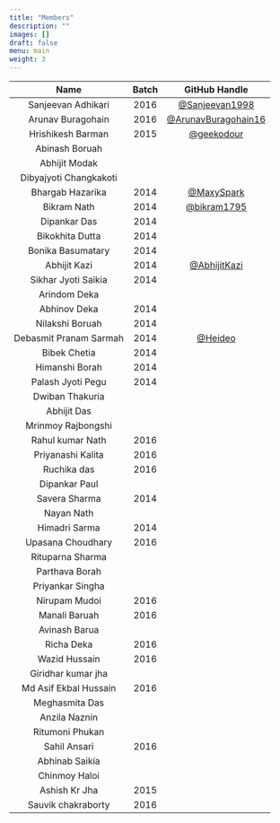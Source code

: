 ```yaml
---
title: "Members"
description: ""
images: []
draft: false
menu: main
weight: 3
---
```

<link rel="stylesheet" type="text/css" media="all" href="table.css" />



|<center>Name</center>|<center>Batch</center>|<center>GitHub Handle</center>|
|:--------:|:---------------:|:------:|
|Sanjeevan Adhikari|2016|<a href="https://github.com/Sanjeevan1998">@Sanjeevan1998|
|Arunav Buragohain|2016|<a href="https://github.com/ArunavBuragohain16">@ArunavBuragohain16|
|Hrishikesh Barman|2015|<a href="https://github.com/geekodour">@geekodour|
|Abinash Boruah|||
|Abhijit Modak|||
|Dibyajyoti Changkakoti|||
|Bhargab Hazarika|2014|<a href="https://github.com/MaxySpark">@MaxySpark|
|Bikram Nath|2014|<a href="https://github.com/bikram1795">@bikram1795|
|Dipankar Das|2014||
|Bikokhita Dutta|2014||
|Bonika Basumatary|2014||
|Abhijit Kazi|2014|<a href="https://github.com/AbhijitKazi">@AbhijitKazi|
|Sikhar Jyoti Saikia|2014||
|Arindom Deka|||
|Abhinov Deka|2014||
|Nilakshi Boruah|2014||
|Debasmit Pranam Sarmah|2014|<a href="https://github.com/Heideo">@Heideo|
|Bibek Chetia|2014||
|Himanshi Borah|2014||
|Palash Jyoti Pegu|2014||
|Dwiban Thakuria|||
|Abhijit Das|||
|Mrinmoy Rajbongshi|||
|Rahul kumar  Nath|2016||
|Priyanashi Kalita|2016||
|Ruchika das|2016||
|Dipankar Paul|||
|Savera Sharma|2014||
|Nayan Nath|||
|Himadri Sarma|2014||
|Upasana Choudhary|2016||
|Rituparna Sharma|||
|Parthava Borah|||
|Priyankar Singha|||
|Nirupam Mudoi|2016||
|Manali Baruah|2016||
|Avinash Barua|||
|Richa Deka|2016||
|Wazid Hussain|2016||
|Giridhar kumar jha|||
|Md Asif Ekbal Hussain|2016||
|Meghasmita Das|||
|Anzila Naznin|||
|Ritumoni Phukan|||
|Sahil Ansari|2016||
|Abhinab Saikia|||
|Chinmoy Haloi|||
|Ashish Kr Jha|2015||
|Sauvik chakraborty|2016||
